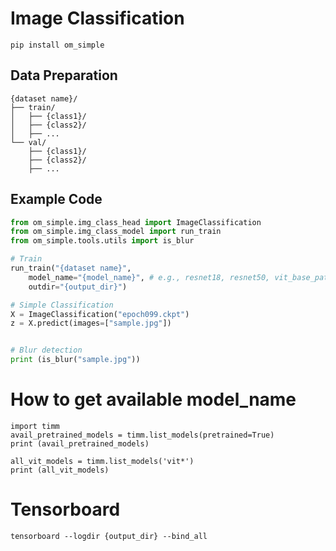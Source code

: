 # Image Classification
```
pip install om_simple
```

## Data Preparation

```
{dataset name}/
├── train/
│   ├── {class1}/
│   ├── {class2}/
│   ├── ...
└── val/
    ├── {class1}/
    ├── {class2}/
    ├── ...
```

## Example Code
```python
from om_simple.img_class_head import ImageClassification
from om_simple.img_class_model import run_train
from om_simple.tools.utils import is_blur

# Train
run_train("{dataset name}",
    model_name="{model_name}", # e.g., resnet18, resnet50, vit_base_patch16_224, etc....
    outdir="{output_dir}")

# Simple Classification
X = ImageClassification("epoch099.ckpt")
z = X.predict(images=["sample.jpg"])


# Blur detection
print (is_blur("sample.jpg"))
```

# How to get available model_name
```
import timm
avail_pretrained_models = timm.list_models(pretrained=True)
print (avail_pretrained_models)

all_vit_models = timm.list_models('vit*')
print (all_vit_models)

```

# Tensorboard
```
tensorboard --logdir {output_dir} --bind_all
```
